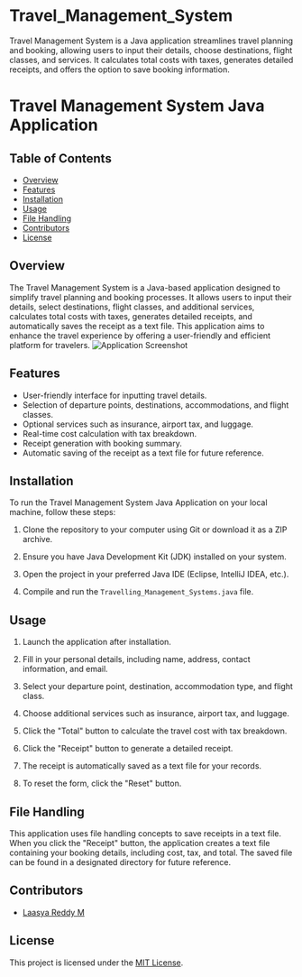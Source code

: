 # Travel_Management_System
Travel Management System is a Java application streamlines travel planning and booking, allowing users to input their details, choose destinations, flight classes, and services. It calculates total costs with taxes, generates detailed receipts, and offers the option to save booking information. 
# Travel Management System Java Application

## Table of Contents
- [Overview](#overview)
- [Features](#features)
- [Installation](#installation)
- [Usage](#usage)
- [File Handling](#file-handling)
- [Contributors](#contributors)
- [License](#license)

## Overview

The Travel Management System is a Java-based application designed to simplify travel planning and booking processes. It allows users to input their details, select destinations, flight classes, and additional services, calculates total costs with taxes, generates detailed receipts, and automatically saves the receipt as a text file. This application aims to enhance the travel experience by offering a user-friendly and efficient platform for travelers.
![Application Screenshot](https://github.com/Laasya1512/Travel_Management_System/issues/1#issue-1909819846)


## Features

- User-friendly interface for inputting travel details.
- Selection of departure points, destinations, accommodations, and flight classes.
- Optional services such as insurance, airport tax, and luggage.
- Real-time cost calculation with tax breakdown.
- Receipt generation with booking summary.
- Automatic saving of the receipt as a text file for future reference.

## Installation

To run the Travel Management System Java Application on your local machine, follow these steps:

1. Clone the repository to your computer using Git or download it as a ZIP archive.

2. Ensure you have Java Development Kit (JDK) installed on your system.

3. Open the project in your preferred Java IDE (Eclipse, IntelliJ IDEA, etc.).

4. Compile and run the `Travelling_Management_Systems.java` file.

## Usage

1. Launch the application after installation.

2. Fill in your personal details, including name, address, contact information, and email.

3. Select your departure point, destination, accommodation type, and flight class.

4. Choose additional services such as insurance, airport tax, and luggage.

5. Click the "Total" button to calculate the travel cost with tax breakdown.

6. Click the "Receipt" button to generate a detailed receipt.

7. The receipt is automatically saved as a text file for your records.

8. To reset the form, click the "Reset" button.

## File Handling

This application uses file handling concepts to save receipts in a text file. When you click the "Receipt" button, the application creates a text file containing your booking details, including cost, tax, and total. The saved file can be found in a designated directory for future reference.

## Contributors

- [Laasya Reddy M](https://github.com/Laasya1512)


## License

This project is licensed under the [MIT License](LICENSE).



